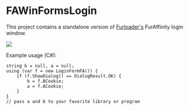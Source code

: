 # FAWinFormsLogin

This project contains a standalone version of [Furloader's](https://github.com/Kycklingar/Furloader) FurAffinity login window.

![](https://i.imgur.com/o7McH6l.png)

Example usage (C#):

	string b = null, a = null;
    using (var f = new LoginFormFA()) {
        if (f.ShowDialog() == DialogResult.OK) {
            b = f.BCookie;
			a = f.ACookie;
        }
    }
	// pass a and b to your favorite library or program
